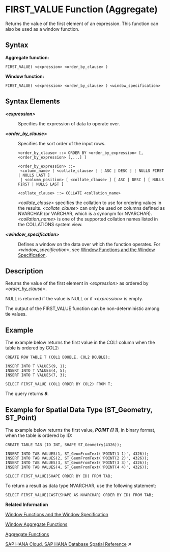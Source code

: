<!-- loio034b17549b5d4b7d913e2c2770eea45b -->

# FIRST\_VALUE Function \(Aggregate\)

Returns the value of the first element of an expression. This function can also be used as a window function.



## Syntax

**Aggregate function:**

```
FIRST_VALUE( <expression> <order_by_clause> )
```

**Window function:**

```
FIRST_VALUE( <expression> <order_by_clause> ) <window_specification>
```



## Syntax Elements


<dl>
<dt><b>

*<expression\>*

</b></dt>
<dd>

Specifies the expression of data to operate over.



</dd><dt><b>

*<order\_by\_clause\>*

</b></dt>
<dd>

Specifies the sort order of the input rows.

```
<order_by_clause> ::= ORDER BY <order_by_expression> [, <order_by_expression> [,...] ]

<order_by_expression> ::= 
 <column_name> [ <collate_clause> ] [ ASC | DESC ] [ NULLS FIRST | NULLS LAST ] 
 | <column_position> [ <collate_clause> ] [ ASC | DESC ] [ NULLS FIRST | NULLS LAST ] 

<collate_clause> ::= COLLATE <collation_name>
```

*<collate\_clause\>* specifies the collation to use for ordering values in the results. *<collate\_clause\>* can only be used on columns defined as NVARCHAR \(or VARCHAR, which is a synonym for NVARCHAR\).*<collation\_name\>* is one of the supported collation names listed in the COLLATIONS system view.



</dd><dt><b>

*<window\_specification\>*

</b></dt>
<dd>

Defines a window on the data over which the function operates. For *<window\_specification\>*, see [Window Functions and the Window Specification](window-functions-and-the-window-specification-20a3533.md).



</dd>
</dl>



## Description

Returns the value of the first element in *<expression\>* as ordered by *<order\_by\_clause\>*.

NULL is returned if the value is NULL or if *<expression\>* is empty.

The output of the FIRST\_VALUE function can be non-deterministic among tie values.



## Example

The example below returns the first value in the COL1 column when the table is ordered by COL2:

```
CREATE ROW TABLE T (COL1 DOUBLE, COL2 DOUBLE);

INSERT INTO T VALUES(9, 1);
INSERT INTO T VALUES(4, 5);
INSERT INTO T VALUES(7, 3);

SELECT FIRST_VALUE (COL1 ORDER BY COL2) FROM T;
```

The query returns ***9***.



<a name="loio034b17549b5d4b7d913e2c2770eea45b__section_exq_cfs_qxb"/>

## Example for Spatial Data Type \(ST\_Geometry, ST\_Point\)

The example below returns the first value, ***POINT \(1 1\)***, in binary format, when the table is ordered by ID:

```
CREATE TABLE TAB (ID INT, SHAPE ST_Geometry(4326));

INSERT INTO TAB VALUES(1, ST_GeomFromText('POINT(1 1)', 4326));
INSERT INTO TAB VALUES(2, ST_GeomFromText('POINT(2 2)', 4326));
INSERT INTO TAB VALUES(3, ST_GeomFromText('POINT(3 3)', 4326));
INSERT INTO TAB VALUES(4, ST_GeomFromText('POINT(4 4)', 4326));

SELECT FIRST_VALUE(SHAPE ORDER BY ID) FROM TAB;
```

To return a result as data type NVARCHAR, use the following statement:

```
SELECT FIRST_VALUE(CAST(SHAPE AS NVARCHAR) ORDER BY ID) FROM TAB;
```

**Related Information**  


[Window Functions and the Window Specification](window-functions-and-the-window-specification-20a3533.md "Window functions allow you to perform analytic operations over a set of input rows.")

[Window Aggregate Functions](window-aggregate-functions-ee3c26a.md "Some aggregate functions can be used as window functions over a window specification.")

[Aggregate Functions](aggregate-functions-6fff7f0.md "Aggregate functions are analytic functions that calculate an aggregate value based on a group of rows.")

[SAP HANA Cloud, SAP HANA Database Spatial Reference](https://help.sap.com/viewer/bc9e455fe75541b8a248b4c09b086cf5/2023_4_QRC/en-US/e1c934157bd14021a3b43b5822b2cbe9.html "This guide is the entry point for SAP HANA Spatial capabilities.") :arrow_upper_right:

